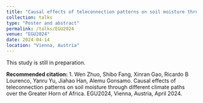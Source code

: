 ```yaml
---
title: "Causal effects of teleconnection patterns on soil moisture through different climate paths over the Greater Horn of Africa"
collection: talks
type: "Poster and abstract"
permalink: /talks/EGU2024
venue: "EGU2024"
date: 2024-04-14
location: "Vienna, Austria"
---
```


This study is still in preparation.

**Recommended citation:** 1.	Wen Zhuo, Shibo Fang, Xinran Gao, Ricardo B Lourenco, Yanru Yu, Jiahao Han, Alemu Gonsamo. Causal effects of teleconnection patterns on soil moisture through different climate paths over the Greater Horn of Africa. EGU2024, Vienna, Austria, April 2024. 
